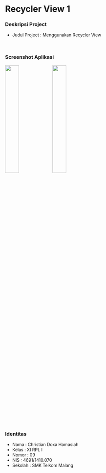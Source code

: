 # Recycler View 1
### Deskripsi Project
- Judul Project : Menggunakan Recycler View
<br>

### Screenshot Aplikasi
<img src="https://github.com/zhergiuz/RecyclerView1/blob/master/1.png" width="30%" height="30%">
<img src="https://github.com/zhergiuz/RecyclerView1/blob/master/2.png" width="30%" height="30%">
<br>

### Identitas
- Nama  : Christian Doxa Hamasiah
- Kelas : XI RPL I
- Nomor : 09
- NIS   : 4691/1410.070
- Sekolah  : SMK Telkom Malang
